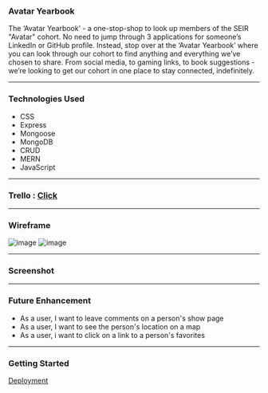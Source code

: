 ### Avatar Yearbook

The ‘Avatar Yearbook’ - a one-stop-shop to look up members of the SEIR "Avatar"  cohort. No need to jump through 3 applications for someone’s LinkedIn or GitHub profile. Instead, stop over at the ‘Avatar Yearbook’ where you can look through our cohort to find anything and everything we’ve chosen to share. From social media, to gaming links, to book suggestions - we’re looking to get our cohort in one place to stay connected, indefinitely.

---
### Technologies Used
 - CSS
 - Express
 - Mongoose
 - MongoDB
 - CRUD
 - MERN
 - JavaScript

---

### Trello : [Click](https://trello.com/b/EJ9tLqtX/avatar-yearbook)

---

### Wireframe

![image](https://user-images.githubusercontent.com/104465292/175311921-1bf4a845-d5a5-4161-a592-eefd97ead6df.png)
![image](https://user-images.githubusercontent.com/104465292/175318966-17ef9ada-0005-45fc-92de-bae7419410ff.png)

---
### Screenshot


---
### Future Enhancement

 - As a user, I want to leave comments on a person's show page
 - As a user, I want to see the person's location on a map
 - As a user, i want to click on a link to a person's favorites
 
---
 
 ### Getting Started
  [Deployment](https://avatar-yearbook.netlify.app/)
